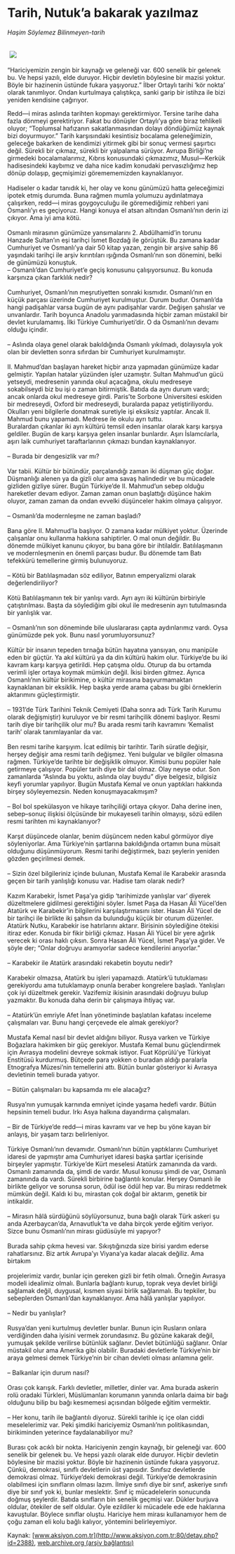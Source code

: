 # Tarih, Nutuk’a bakarak yazılmaz

*Haşim Söylemez Bilinmeyen-tarih*

<div>
 <font>
  <img border="0" height="1" src="/web/20031103214152im_/http://www.aksiyon.com.tr/images/blank.gif"/>
 </font>
 <font class="content">
  <p>
   <img border="0" hspace="5" src="/web/20031103214152im_/http://www.aksiyon.com.tr/resim/42/34.jpg" vspace="5"/>
  </p>
 </font>
 <font class="content">
  “Hariciyemizin zengin bir kaynağı ve geleneği var. 600 senelik bir gelenek bu. Ve hepsi yazılı, elde duruyor. Hiçbir devletin böylesine bir mazisi yoktur. Böyle bir hazinenin üstünde fukara yaşıyoruz.” İlber Ortaylı tarihi ‘kör nokta’ olarak tanımlıyor. Ondan kurtulmaya çalıştıkça, sanki garip bir istihza ile bizi yeniden kendisine çağırıyor.
 </font>
 <p>
  <font class="content">
   Redd—i miras aslında tarihten kopmayı gerektirmiyor. Tersine tarihe daha fazla dönmeyi gerektiriyor. Fakat bu dönüşler Ortaylı’ya göre biraz tehlikeli oluyor; “Toplumsal hafızanın sakatlanmasından dolayı döndüğümüz kaynak bizi doyurmuyor.” Tarih karşısındaki kesintisiz bocalama geleneğimizin, geleceğe bakarken de kendimizi yitirmek gibi bir sonuç vermesi şaşırtıcı değil. Sürekli bir çıkmaz, sürekli bir yalpalama sürüyor. Avrupa Birliği’ne girmedeki bocalamalarımız, Kıbrıs konusundaki çıkmazımız, Musul—Kerkük hadisesindeki kaybımız ve daha nice kadim konudaki pervasızlığımız hep dönüp dolaşıp, geçmişimizi göremememizden kaynaklanıyor.
   <br/>
   <br/>
   Hadiseler o kadar tanıdık ki, her olay ve konu günümüzü hatta geleceğimizi ipotek etmiş durumda. Buna rağmen mumla yolumuzu aydınlatmaya çalışırken, redd—i miras goygoyculuğu ile göremediğimiz rehberi yani Osmanlı’yı es geçiyoruz. Hangi konuya el atsan altından Osmanlı’nın derin izi çıkıyor. Ama iyi ama kötü.
   <br/>
   <br/>
   Osmanlı mirasının günümüze yansımalarını 2. Abdülhamid’in torunu Hanzade Sultan’ın eşi tarihçi İsmet Bozdağ ile görüştük. Bu zamana kadar Cumhuriyet ve Osmanlı’ya dair 50 kitap yazan, zengin bir arşive sahip 86 yaşındaki tarihçi ile arşiv kırıntıları ışığında Osmanlı’nın son dönemini, belki de günümüzü konuştuk.
   <br/>
   – Osmanlı’dan Cumhuriyet’e geçiş konusunu çalışıyorsunuz. Bu konuda karşınıza çıkan farklılık nedir?
   <br/>
   <br/>
   Cumhuriyet, Osmanlı’nın meşrutiyetten sonraki kısmıdır. Osmanlı’nın en küçük parçası üzerinde Cumhuriyet kurulmuştur. Durum budur. Osmanlı’da hangi padişahlar varsa bugün de aynı padişahlar vardır. Değişen şahıslar ve unvanlardır. Tarih boyunca Anadolu yarımadasında hiçbir zaman müstakil bir devlet kurulamamış. İlki Türkiye Cumhuriyeti’dir. O da Osmanlı’nın devamı olduğu içindir.
   <br/>
   <br/>
   – Aslında olaya genel olarak bakıldığında Osmanlı yıkılmadı, dolayısıyla yok olan bir devletten sonra sıfırdan bir Cumhuriyet kurulmamıştır.
   <br/>
   <br/>
   II. Mahmud’dan başlayan hareket hiçbir arıza yapmadan günümüze kadar gelmiştir. Yapılan hatalar yüzünden işler uzamıştır. Sultan Mahmud’un gücü yetseydi, medresenin yanında okul açacağına, okulu medreseye sokabilseydi biz bu işi o zaman bitirmiştik. Batıda da aynı durum vardı; ancak onlarda okul medreseye girdi. Paris’te Sorbone Üniversitesi eskiden bir medreseydi, Oxford bir medreseydi, buralarda papaz yetiştiriliyordu. Okulları yeni bilgilerle donatmak suretiyle işi eksiksiz yaptılar. Ancak II. Mahmud bunu yapamadı. Medrese ile okulu ayrı tuttu.
   <br/>
   Buralardan çıkanlar iki ayrı kültürü temsil eden insanlar olarak karşı karşıya geldiler. Bugün de karşı karşıya gelen insanlar bunlardır. Aşırı İslamcılarla, aşırı laik cumhuriyet taraftarlarının çıkmazı bundan kaynaklanıyor.
   <br/>
   <br/>
   – Burada bir dengesizlik var mı?
   <br/>
   <br/>
   Var tabii. Kültür bir bütündür, parçalandığı zaman iki düşman güç doğar. Düşmanlığı alenen ya da gizli olur ama savaş halindedir ve bu mücadele gizliden gizliye sürer. Bugün Türkiye’de II. Mahmud’un sebep olduğu hareketler devam ediyor. Zaman zaman onun başlattığı düşünce hakim oluyor, zaman zaman da ondan evvelki düşünceler hakim olmaya çalışıyor.
   <br/>
   <br/>
   – Osmanlı’da modernleşme ne zaman başladı?
   <br/>
   <br/>
   Bana göre II. Mahmud’la başlıyor. O zamana kadar mülkiyet yoktur. Üzerinde çalışanlar onu kullanma hakkına sahiptirler. O mal onun değildir. Bu dönemde mülkiyet kanunu çıkıyor, bu bana göre bir ihtilaldir. Batılılaşmanın ve modernleşmenin en önemli parçası budur. Bu dönemde tam Batı tefekkürü temellerine girmiş bulunuyoruz.
   <br/>
   <br/>
   – Kötü bir Batılılaşmadan söz ediliyor, Batının emperyalizmi olarak değerlendiriliyor?
   <br/>
   <br/>
   Kötü Batılılaşmanın tek bir yanlışı vardı. Ayrı ayrı iki kültürün birbiriyle çatıştırılması. Başta da söylediğim gibi okul ile medresenin ayrı tutulmasında bir yanlışlık var.
   <br/>
   <br/>
   – Osmanlı’nın son döneminde bile uluslararası çapta aydınlarımız vardı. Oysa günümüzde pek yok. Bunu nasıl yorumluyorsunuz?
   <br/>
   <br/>
   Kültür bir insanın tepeden tırnağa bütün hayatına yansıyan, onu manipüle eden bir güçtür. Ya akıl kültürü ya da din kültürü hakim olur. Türkiye’de bu iki kavram karşı karşıya getirildi. Hep çatışma oldu. Oturup da bu ortamda verimli işler ortaya koymak mümkün değil. İkisi birden gitmez. Ayrıca Osmanlı’nın kültür birikimine, o kültür mirasına başvurmamaktan kaynaklanan bir eksiklik. Hep başka yerde arama çabası bu gibi örneklerin aktarımını güçleştirmiştir.
   <br/>
   <br/>
   – 1931’de Türk Tarihini Teknik Cemiyeti (Daha sonra adı Türk Tarih Kurumu olarak değişmiştir) kuruluyor ve bir resmi tarihçilik dönemi başlıyor. Resmi tarih diye bir tarihçilik olur mu? Bu arada resmi tarih kavramını ‘Kemalist tarih’ olarak tanımlayanlar da var.
   <br/>
   <br/>
   Ben resmi tarihe karşıyım. İcat edilmiş bir tarihtir. Tarih süratle değişir, herşey değişir ama resmi tarih değişmez. Yeni bulgular ve bilgiler olmasına rağmen. Türkiye’de tarihte bir değişiklik olmuyor. Kimisi bunu popüler hale getirmeye çalışıyor. Popüler tarih diye bir dal olmaz. Olay neyse odur. Son zamanlarda “Aslında bu yoktu, aslında olay buydu” diye belgesiz, bilgisiz keyfi yorumlar yapılıyor. Bugün Mustafa Kemal ve onun yaptıkları hakkında birşey söyleyemezsin. Neden konuşmayacakmışım?
   <br/>
   <br/>
   – Bol bol spekülasyon ve hikaye tarihçiliği ortaya çıkıyor. Daha derine inen, sebep–sonuç ilişkisi ölçüsünde bir mukayeseli tarihin olmayışı, sözü edilen resmi tarihten mi kaynaklanıyor?
   <br/>
   <br/>
   Karşıt düşüncede olanlar, benim düşüncem neden kabul görmüyor diye söyleniyorlar. Ama Türkiye’nin şartlarına bakıldığında ortamın buna müsait olduğunu düşünmüyorum. Resmi tarihi değiştirmek, bazı şeylerin yeniden gözden geçirilmesi demek.
   <br/>
   <br/>
   – Sizin özel bilgileriniz içinde bulunan, Mustafa Kemal ile Karabekir arasında geçen bir tarih yanlışlığı konusu var. Hadise tam olarak nedir?
   <br/>
   <br/>
   Kazım Karabekir, İsmet Paşa’ya gidip ‘tarihimizde yanlışlar var’ diyerek düzeltmelere gidilmesi gerektiğini söyler. İsmet Paşa da Hasan Âli Yücel’den Atatürk ve Karabekir’in bilgilerini karşılaştırmasını ister. Hasan Âli Yücel de bir tarihçi ile birlikte iki şahsın da bulunduğu küçük bir oturum düzenler. Atatürk Nutku, Karabekir ise hatırlarını aktarır. Birisinin söylediğine ötekisi itiraz eder. Konuda bir fikir birliği çıkmaz. Hasan Âli Yücel bir yere ağırlık verecek ki orası haklı çıksın. Sonra Hasan Âli Yücel, İsmet Paşa’ya gider. Ve şöyle der; “Onlar doğruyu aramıyorlar sadece kendilerini arıyorlar.”
   <br/>
   <br/>
   – Karabekir ile Atatürk arasındaki rekabetin boyutu nedir?
   <br/>
   <br/>
   Karabekir olmazsa, Atatürk bu işleri yapamazdı. Atatürk’ü tutuklaması gerekiyordu ama tutuklamayıp onunla beraber kongrelere başladı. Yanlışları çok iyi düzeltmek gerekir. Vazifemiz ikisinin arasındaki doğruyu bulup yazmaktır. Bu konuda daha derin bir çalışmaya ihtiyaç var.
   <br/>
   <br/>
   – Atatürk’ün emriyle Afet İnan yönetiminde başlatılan kafatası inceleme çalışmaları var. Bunu hangi çerçevede ele almak gerekiyor?
   <br/>
   <br/>
   Mustafa Kemal nasıl bir devlet aldığını biliyor. Rusya varken ve Türkiye Boğazlara hakimken bir güç gerekiyor. Mustafa Kemal bunu güçlendirmek için Avrasya modelini devreye sokmak istiyor. Fuat Köprülü’ye Türkiyat Enstitüsü kurdurmuş. Bütçede para yokken o buradan aldığı paralarla Etnografya Müzesi’nin temellerini attı. Bütün bunlar gösteriyor ki Avrasya devletinin temeli burada yatıyor.
   <br/>
   <br/>
   – Bütün çalışmaları bu kapsamda mı ele alacağız?
   <br/>
   <br/>
   Rusya’nın yumuşak karnında emniyet içinde yaşama hedefi vardır. Bütün hepsinin temeli budur. Irkı Asya halkına dayandırma çalışmaları.
   <br/>
   <br/>
   – Bir de Türkiye’de redd—i miras kavramı var ve hep bu yöne kayan bir anlayış, bir yaşam tarzı belirleniyor.
   <br/>
   <br/>
   Türkiye Osmanlı’nın devamıdır. Osmanlı’nın bütün yaptıklarını Cumhuriyet idaresi de yapmıştır ama Cumhuriyet idaresi başka şartlar içerisinde birşeyler yapmıştır. Türkiye’de Kürt meselesi Atatürk zamanında da vardı. Osmanlı zamanında da, şimdi de vardır. Musul konusu şimdi de var, Osmanlı zamanında da vardı. Sürekli birbirine bağlantılı konular. Herşey Osmanlı ile birlikte geliyor ve sorunsa sorun, ödül ise ödül hep var. Bu mirası reddetmek mümkün değil. Kaldı ki bu, mirastan çok doğal bir aktarım, genetik bir intikaldir.
   <br/>
   <br/>
   – Mirasın hâlâ sürdüğünü söylüyorsunuz, buna bağlı olarak Türk askeri şu anda Azerbaycan’da, Arnavutluk’ta ve daha birçok yerde eğitim veriyor. Sizce bunu Osmanlı’nın mirası güdüsüyle mi yapıyor?
   <br/>
   <br/>
   Burada sahip çıkma hevesi var. Sıkıştığınızda size birisi yardım ederse rahatlarsınız. Biz artık Avrupa’yı Viyana’ya kadar alacak değiliz. Ama birtakım
   <br/>
   <br/>
   projelerimiz vardır, bunlar için gereken gizli bir fetih olmalı. Örneğin Avrasya modeli idealimiz olmalı. Bunlarla bağlantı kurup, toprak veya devlet birliği sağlamak değil, duygusal, kısmen siyasi birlik sağlanmalı. Bu tepkiler, bu sebeplerden Osmanlı’dan kaynaklanıyor. Ama hâlâ yanlışlar yapılıyor.
   <br/>
   <br/>
   – Nedir bu yanlışlar?
   <br/>
   <br/>
   Rusya’dan yeni kurtulmuş devletler bunlar. Bunun için Rusların onlara verdiğinden daha iyisini vermek zorundasınız. Bu gözüne kakarak değil, yumuşak şekilde verilirse bütünlük sağlanır. Devlet bütünlüğü sağlanır. Onlar müstakil olur ama Amerika gibi olabilir. Buradaki devletlerle Türkiye’nin bir araya gelmesi demek Türkiye’nin bir cihan devleti olması anlamına gelir.
   <br/>
   <br/>
   – Balkanlar için durum nasıl?
   <br/>
   <br/>
   Orası çok karışık. Farklı devletler, milletler, dinler var. Ama burada askerin rolü oradaki Türkleri, Müslümanları korumanın yanında onlarla daima bir bağı olduğunu bilip bu bağı kesmemesi açısından bölgede eğitim vermektir.
   <br/>
   <br/>
   – Her konu, tarih ile bağlantılı diyoruz. Sürekli tarihle iç içe olan ciddi meselelerimiz var. Peki şimdiki hariciyemiz Osmanlı’nın politikasından, birikiminden yeterince faydalanabiliyor mu?
   <br/>
   <br/>
   Burası çok acıklı bir nokta. Hariciyenin zengin kaynağı, bir geleneği var. 600 senelik bir gelenek bu. Ve hepsi yazılı olarak elde duruyor. Hiçbir devletin böylesine bir mazisi yoktur. Böyle bir hazinenin üstünde fukara yaşıyoruz. Çünkü, demokrasi, sınıflı devletlerin üst yapısıdır. Sınıfsız devletlerde demokrasi olmaz. Türkiye’deki demokrasi değil. Türkiye’de demokrasinin olabilmesi için sınıfların olması lazım. İlmiye sınıfı diye bir sınıf, askeriye sınıfı diye bir sınıf yok ki, bunlar meslektir. Sınıf iç mücadelelerin sonucunda doğmuş şeylerdir. Batıda sınıfların bin senelik geçmişi var. Dükler burjuva oldular, ötekiler de self oldular. Öyle ezildiler ki mücadele ede ede haklarına kavuştular. Böylece sınıflar oluştu. Hariciye hem mirası kullanamıyor hem de çoğu zaman eli kolu bağlı kalıyor, yöntemini belirleyemiyor.
  </font>
 </p>
</div>


Kaynak: [www.aksiyon.com.tr](http://www.aksiyon.com.tr:80/detay.php?id=2388), [web.archive.org (arşiv bağlantısı)](http://web.archive.org/web/20031103214152/http://www.aksiyon.com.tr:80/detay.php?id=2388)
